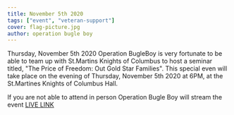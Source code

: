 ```yaml
---
title: November 5th 2020
tags: ["event", "veteran-support"]
cover: flag-picture.jpg
author: operation bugle boy
---
```


Thursday, November 5th 2020 Operation BugleBoy is very fortunate to be able to team up with St.Martins Knights of Columbus to host a seminar titled, "The Price of Freedom: Out Gold Star Families".  This special even will take place on the evening of Thursday, November 5th 2020 at 6PM, at the St.Martines Knights of Columbus Hall.

If you are not able to attend in person Operation Bugle Boy will stream the event
[LIVE LINK](https://us02web.zoom.us/meeting/register/tZYsc-ugrTktG9SEwfDAjaQozijNX8q8Nbvn)

